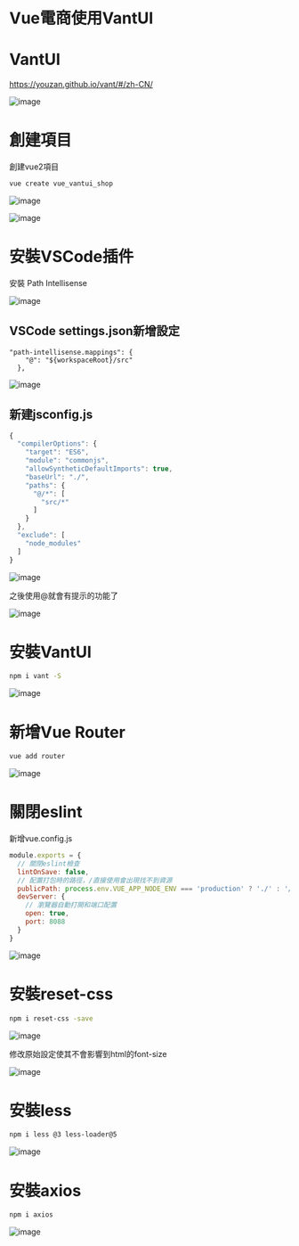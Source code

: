 # Vue電商使用VantUI


# VantUI

https://youzan.github.io/vant/#/zh-CN/

![image](./images/20211208103558.png)

# 創建項目

創建vue2項目

```bash
vue create vue_vantui_shop
```

![image](./images/20211208103457.png)

![image](./images/20211208103536.png)


# 安裝VSCode插件

安裝 Path Intellisense

![image](./images/20211208105126.png)

## VSCode settings.json新增設定
```bath
"path-intellisense.mappings": {
    "@": "${workspaceRoot}/src"
  },
```

![image](./images/20211208105423.png)

## 新建jsconfig.js

```js
{
  "compilerOptions": {
    "target": "ES6",
    "module": "commonjs",
    "allowSyntheticDefaultImports": true,
    "baseUrl": "./",
    "paths": {
      "@/*": [
        "src/*"
      ]
    }
  },
  "exclude": [
    "node_modules"
  ]
}
```

![image](./images/20211208135625.png)

之後使用@就會有提示的功能了

![image](./images/20211208135815.png)

# 安裝VantUI

```bash
npm i vant -S
```

![image](./images/20211208142014.png)

# 新增Vue Router

```bash
vue add router
```

![image](./images/20211208142316.png)

# 關閉eslint

新增vue.config.js

```js
module.exports = {
  // 關閉eslint檢查
  lintOnSave: false,
  // 配置打包時的路徑，/直接使用會出現找不到資源
  publicPath: process.env.VUE_APP_NODE_ENV === 'production' ? './' : '/',
  devServer: {
    // 瀏覽器自動打開和端口配置
    open: true,
    port: 8088
  }
}
```

![image](./images/20211208143708.png)

# 安裝reset-css

```bash
npm i reset-css -save
```

![image](./images/20211208143708.png)

修改原始設定使其不會影響到html的font-size

![image](./images/20211208153358.png)

# 安裝less

```bash
npm i less @3 less-loader@5
```

![image](./images/20211208153323.png)

# 安裝axios

```bash
npm i axios
```

![image](./images/20211208154413.png)
